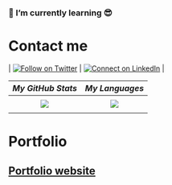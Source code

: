 ### 🌱 I’m currently learning 😎



# Contact me

| [![Follow on Twitter](https://img.shields.io/badge/--twitter?label=Twitter&logo=Twitter&style=social)](https://twitter.com/7aves) | [![Connect on LinkedIn](https://img.shields.io/badge/--linkedin?label=LinkedIn&logo=LinkedIn&style=social)](https://www.linkedin.com/in/gustavsanmartin/) |


| *My GitHub Stats* | *My Languages* |
| :---------------: | :-------------:|
| <a href="https://github.com/anuraghazra/github-readme-stats">
<img align="center" src="https://github-readme-stats.vercel.app/api?username=gasb150&show_icons=true&theme=ayu-mirage"></a>| <a href="https://github.com/anuraghazra/github-readme-stats"><img align="center" src="https://github-readme-stats.vercel.app/api/top-langs/?username=gasb150&langs_count=10&theme=ayu-mirage&layout=compact">
</a> |


# Portfolio 

## [Portfolio website](http://www.gasb150.me/)
